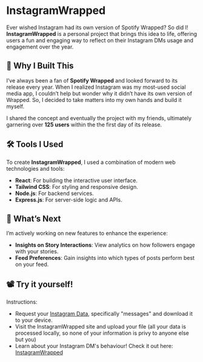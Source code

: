# InstagramWrapped

Ever wished Instagram had its own version of Spotify Wrapped? So did I! **InstagramWrapped** is a personal project that brings this idea to life, offering users a fun and engaging way to reflect on their Instagram DMs usage and engagement over the year. 

## 🎯 Why I Built This

I’ve always been a fan of **Spotify Wrapped** and looked forward to its release every year. When I realized Instagram was my most-used social media app, I couldn’t help but wonder why it didn’t have its own version of Wrapped. So, I decided to take matters into my own hands and build it myself.

I shared the concept and eventually the project with my friends, ultimately garnering over **125 users** within the the first day of its release.

## 🛠️ Tools I Used

To create **InstagramWrapped**, I used a combination of modern web technologies and tools:

- **React**: For building the interactive user interface.
- **Tailwind CSS**: For styling and responsive design.
- **Node.js**: For backend services.
- **Express.js**: For server-side logic and APIs.

## 🚀 What’s Next

I’m actively working on new features to enhance the experience:
- **Insights on Story Interactions**: View analytics on how followers engage with your stories.
- **Feed Preferences**: Gain insights into which types of posts perform best on your feed.


## 📽️ Try it yourself!

Instructions:
- Request your [Instagram Data](https://help.instagram.com/181231772500920?helpref=about_content), specifically "messages" and download it to your device.
- Visit the InstagramWrapped site and upload your file (all your data is processed locally, so none of your information is privy to anyone else but you)
- Learn about your Instagram DM's behaviour!
Check it out here: [InstagramWrapped](https://instagram-wrapped-zeta.vercel.app/ )  


